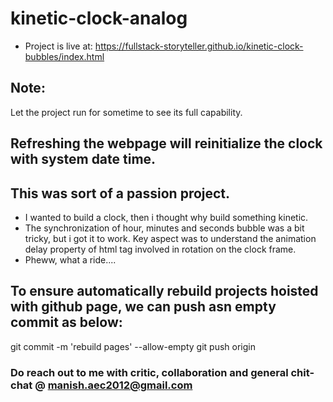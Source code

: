 # kinetic-clock-analog

* Project is live at:
https://fullstack-storyteller.github.io/kinetic-clock-bubbles/index.html

## Note:
Let the project run for sometime to see its full capability.

## Refreshing the webpage will reinitialize the clock with system date time.

## This was sort of a passion project.
* I wanted to build a clock, then i thought why build something kinetic.
* The synchronization of hour, minutes and seconds bubble was a bit tricky, but i got it to work. Key aspect was to understand the animation delay property of html tag involved in rotation on the clock frame.
* Pheww, what a ride....

## To ensure automatically rebuild projects hoisted with github page, we can push asn empty commit as below:
git commit -m 'rebuild pages' --allow-empty
git push origin <branch-name>
  
### Do reach out to me with critic, collaboration and general chit-chat @ manish.aec2012@gmail.com
